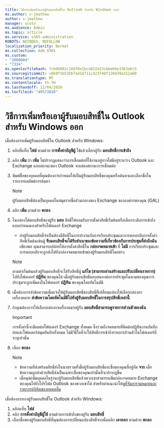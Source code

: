 ```yaml
---
title: วิธีการเพิ่มหรือเอาผู้รับมอบสิทธิ์ใน Outlook สำหรับ Windows ออก
ms.author: v-jmathew
author: v-jmathew
manager: scotv
ms.audience: Admin
ms.topic: article
ms.service: o365-administration
ROBOTS: NOINDEX, NOFOLLOW
localization_priority: Normal
ms.collection: Adm_O365
ms.custom:
- "3800004"
- "7334"
ms.openlocfilehash: fcbd6082c104f0e1bca022a23cbbeb6e3363a6c5
ms.sourcegitcommit: c069f1b53567ad14711c423740f120439a312a60
ms.translationtype: MT
ms.contentlocale: th-TH
ms.lasthandoff: 12/04/2020
ms.locfileid: "49573810"
---
```

# <a name="how-to-add-or-remove-a-delegate-in-outlook-for-windows"></a>วิธีการเพิ่มหรือเอาผู้รับมอบสิทธิ์ใน Outlook สำหรับ Windows ออก

เมื่อต้องการเพิ่มผู้รับมอบสิทธิ์ใน Outlook สำหรับ Windows: 

1. คลิกที่แท็บ **ไฟล์** ตามด้วย **การตั้งค่าบัญชีผู้** ใช้แล้วเลือกผู้รับ **มอบสิทธิ์การเข้าถึง**
2. คลิก **เพิ่ม** ถ้า **เพิ่ม** ไม่ปรากฏแสดงว่าการเชื่อมต่อที่ใช้งานอยู่อาจไม่มีอยู่ระหว่าง Outlook และ Exchange แถบสถานะของ Outlook จะแสดงสถานะการเชื่อมต่อ
3. พิมพ์ชื่อของบุคคลที่คุณต้องการกำหนดให้เป็นผู้รับมอบสิทธิ์ของคุณหรือค้นหาและเลือกชื่อในรายการผลลัพธ์การค้นหา

    > [!NOTE]
    > ผู้รับมอบสิทธิ์ต้องเป็นบุคคลในสมุดรายชื่อส่วนกลางของ Exchange ขององค์กรของคุณ (GAL)
4. คลิก **เพิ่ม** ตามด้วย **ตกลง**
5. ในกล่องโต้ตอบสิทธิ์ของผู้รับ **มอบ** สิทธิ์ให้ยอมรับการตั้งค่าสิทธิ์เริ่มต้นหรือเลือกระดับการเข้าถึงแบบกำหนดเองสำหรับโฟลเดอร์ Exchange

    - ถ้าผู้รับมอบสิทธิ์จำเป็นต้องมีสิทธิ์ในการทำงานกับการเรียกประชุมและการตอบกลับการตั้งค่าสิทธิ์เริ่มต้นเช่นผู้ **รับมอบสิทธิ์จะได้รับสำเนาของข้อความที่เกี่ยวข้องกับการประชุมที่ส่งถึงฉัน** เพียงพอ คุณสามารถปล่อยให้การตั้งค่าสิทธิ์ใน **กล่องจดหมายเข้า** ที่ **ไม่มี** การเรียกประชุมและการตอบกลับจะถูกส่งไปยังกล่องจดหมายเข้าของผู้รับมอบสิทธิ์โดยตรง

    > [!NOTE]
    > ตามค่าเริ่มต้นแล้วผู้รับมอบสิทธิ์จะได้รับสิทธิ์ผู้ **แก้ไข (สามารถอ่านสร้างและปรับเปลี่ยนรายการ)** ไปยังโฟลเดอร์ **ปฏิทิน** ของคุณได้ เมื่อผู้รับมอบสิทธิ์ตอบสนองต่อการประชุมในนามของคุณการประชุมจะถูกเพิ่มลงในโฟลเดอร์ **ปฏิทิน** ของคุณโดยอัตโนมัติ

5. เมื่อต้องการส่งข้อความเพื่อแจ้งให้ผู้รับมอบสิทธิ์ของสิทธิ์ที่เปลี่ยนแปลงให้เลือกกล่องกาเครื่องหมาย **ส่งข้อความโดยอัตโนมัติไปยังผู้รับมอบสิทธิ์ในการสรุปสิทธิ์เหล่านี้**
6. ถ้าคุณต้องการให้เลือกกล่องกาเครื่องหมายผู้รับ **มอบสิทธิ์สามารถดูรายการส่วนตัวของฉัน**

    > [!IMPORTANT]
    > การตั้งค่านี้จะมีผลต่อโฟลเดอร์ Exchange ทั้งหมด ซึ่งรวมถึงจดหมายที่ติดต่อปฏิทินงานบันทึกย่อและโฟลเดอร์สมุดบันทึกทั้งหมด ไม่มีวิธีใดที่จะให้สิทธิ์การเข้าถึงรายการส่วนตัวในโฟลเดอร์ที่ระบุเท่านั้น

7. เลือก **ตกลง**

    > [!NOTE]
    >
    > - ข้อความที่ส่งพร้อมสิทธิ์ส่งในนามรวมทั้งชื่อผู้รับมอบสิทธิ์และชื่อของคุณที่อยู่ถัด **จาก** เมื่อข้อความถูกส่งด้วยสิทธิ์ส่งเป็นเฉพาะชื่อของคุณเท่านั้นที่จะปรากฏขึ้น
    > - เมื่อคุณเพิ่มบุคคลในฐานะผู้รับมอบสิทธิ์แล้วพวกเขาสามารถเพิ่มกล่องจดหมาย Exchange ของคุณไปยังโปรไฟล์ Outlook ของพวกเขาได้ สำหรับคำแนะนำให้ดู[ที่จัดการจดหมายและรายการปฏิทินของบุคคลอื่น](https://support.microsoft.com/office/manage-another-person-s-mail-and-calendar-items-afb79d6b-2967-43b9-a944-a6b953190af5)

เมื่อต้องการเอาผู้รับมอบสิทธิ์ใน Outlook สำหรับ Windows:

1. คลิกแท็บ **ไฟล์**
2. คลิก **การตั้งค่าบัญชีผู้ใช้** ตามด้วยการเข้าถึงของผู้รับ **มอบสิทธิ์**
3. เลือกชื่อของผู้รับมอบสิทธิ์ที่คุณต้องการเปลี่ยนแปลงสิทธิ์จากนั้นคลิก **เอาออก** ตามด้วย **ตกลง**
